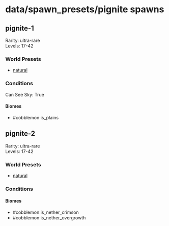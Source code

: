 # data/spawn_presets/pignite spawns  
  
## pignite-1  
Rarity: ultra-rare  
Levels: 17-42  
  
### World Presets  
* [natural](/data/spawn_data/natural.md)  
  
### Conditions  
Can See Sky: True  
  
#### Biomes  
  * #cobblemon:is_plains
  
  
## pignite-2  
Rarity: ultra-rare  
Levels: 17-42  
  
### World Presets  
* [natural](/data/spawn_data/natural.md)  
  
### Conditions  
  
#### Biomes  
  * #cobblemon:is_nether_crimson
  * #cobblemon:is_nether_overgrowth
  
